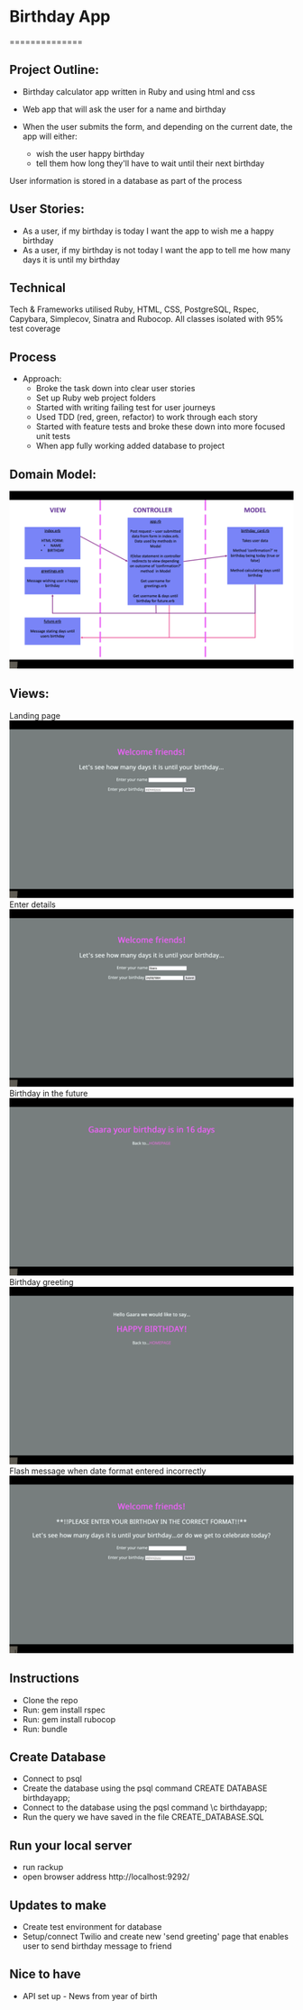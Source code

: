 # Birthday App
==============

## Project Outline:

- Birthday calculator app written in Ruby and using html and css
- Web app that will ask the user for a name and birthday
- When the user submits the form, and depending on the current date, the app will either:

    - wish the user happy birthday
    - tell them how long they'll have to wait until their next birthday

User information is stored in a database as part of the process

## User Stories:
- As a user, if my birthday is today I want the app to wish me a happy birthday
- As a user, if my birthday is not today I want the app to tell me how many days it is until my birthday

## Technical
 Tech & Frameworks utilised Ruby, HTML, CSS, PostgreSQL, Rspec, Capybara, Simplecov, Sinatra and Rubocop. All classes isolated with 95% test coverage

## Process
- Approach:
    - Broke the task down into clear user stories
    - Set up Ruby web project folders
    - Started with writing failing test for user journeys
    - Used TDD (red, green, refactor) to work through each story  
    - Started with feature tests and broke these down into more focused unit tests
    - When app fully working added database to project

## Domain Model:
![MVC](./public/images/MVC.png)
## Views:
Landing page
![index](./public/images/index.png)
Enter details
![enter_deats](./public/images/enter_deats.png)
Birthday in the future
![future_birthday](./public/images/future_birthday.png)
Birthday greeting
![today_birthday](./public/images/today_birthday.png)
Flash message when date format entered incorrectly 
![flash_message](./public/images/flash_message.png)

## Instructions
 - Clone the repo
 - Run: gem install rspec
 - Run: gem install rubocop
 - Run: bundle

## Create Database
 - Connect to psql
 - Create the database using the psql command CREATE DATABASE birthdayapp;
 - Connect to the database using the pqsl command \c birthdayapp;
 - Run the query we have saved in the file CREATE_DATABASE.SQL

## Run your local server
 - run rackup 
 - open browser address http://localhost:9292/

##  Updates to make
- Create test environment for database
- Setup/connect Twilio and create new 'send greeting' page that enables user to send birthday message to friend

## Nice to have
- API set up - News from year of birth
